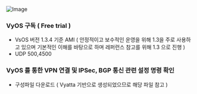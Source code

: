 ![Image](https://github.com/user-attachments/assets/0cf8c7b3-8283-4304-a053-520b2b3eb993)


### VyOS 구독 ( Free trial ) 
- VsOS 버전 1.3.4 기준 AMI 
    ( 안정적이고 보수적인 운영을 위해 1.3을 주로 사용하고 있으며 기본적인 이해를 바탕으로 하며 레퍼런스 참고를 위해 1.3 으로 진행 ) 
- UDP 500,4500 

### VyOS 를 통한 VPN 연결 및 IPSec, BGP 통신 관련 설정 명령 확인
- 구성파일 다운로드 ( Vyatta 기반으로 생성되었으므로 해당 파일 참고 )